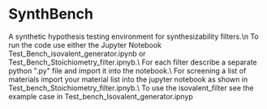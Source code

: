 # SynthBench
A synthetic hypothesis testing environment for synthesizability filters.\n
To run the code use either the  Jupyter Notebook Test_Bench_isovalent_generator.ipynb or Test_Bench_Stoichiometry_filter.ipnyb.\\
For each filter describe a separate python ".py" file and import it into the notebook.\\
For screening a list of materials import your material list into the jupyter notebook as shown in Test_bench_Stoichiometry_filter.ipnyb.\\
To use the isovalent_filter see the example case in Test_bench_Isovalent_generator.ipnyp

